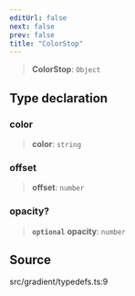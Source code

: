 ```yaml
---
editUrl: false
next: false
prev: false
title: "ColorStop"
---
```


> **ColorStop**: `Object`

## Type declaration

### color

> **color**: `string`

### offset

> **offset**: `number`

### opacity?

> **`optional`** **opacity**: `number`

## Source

src/gradient/typedefs.ts:9
